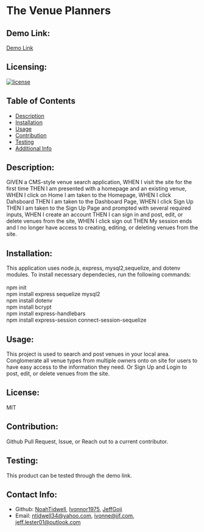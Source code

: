 # The Venue Planners

## Demo Link:
[Demo Link](https://immense-thicket-65501.herokuapp.com/)

## Licensing:
[![license](https://img.shields.io/badge/license-MIT-blue)](https://shields.io)

## Table of Contents 
- [Description](#description)
- [Installation](#installation)
- [Usage](#usage)
- [Contribution](#contribution)
- [Testing](#testing)
- [Additional Info](#additional-info)

## Description:
GIVEN a CMS-style venue search application, WHEN I visit the site for the first time THEN I am presented with a homepage and an existing venue, WHEN I click on Home I am taken to the Homepage, WHEN I click Dahsboard THEN I am taken to the Dashboard Page, WHEN I click Sign Up THEN I am taken to the Sign Up Page and prompted with several required inputs, WHEN I create an account THEN I can sign in and post, edit, or delete venues from the site, WHEN I click sign out THEN My session ends and I no longer have access to creating, editing, or deleting venues from the site.

## Installation:
This application uses node.js, express, mysql2,sequelize, and dotenv modules. To install necessary dependecies, run the following commands:
<br />
<br />
npm init
<br />
npm install express sequelize mysql2
<br />
npm install dotenv
<br />
npm install bcrypt
<br />
npm install express-handlebars 
<br />
npm install express-session connect-session-sequelize

## Usage:
This project is used to search and post venues in your local area. Conglomerate all venue types from multiple owners onto on site for users to have easy access to the information they need. Or Sign Up and Login to post, edit, or delete venues from the site.

## License:
MIT

## Contribution:
Github Pull Request, Issue, or Reach out to a current contributor.

## Testing:
This product can be tested through the demo link.

## Contact Info:
- Github: [NoahTidwell](https://github.com/NoahTidwell), [Ivonnor1975](https://github.com/Ivonnor1975), [JeffGoji](https://github.com/JeffGoji)
- Email: ntidwell34@yahoo.com, ivonne@jjf.com, jeff.lester01@outlook.com

